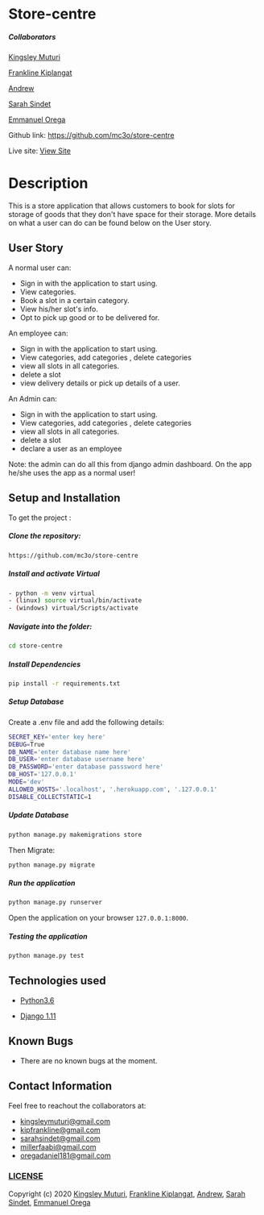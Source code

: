 # Store-centre

##### Collaborators
[Kingsley Muturi](https://github.com/Kingsleymuturi)

[Frankline Kiplangat](https://github.com/Frankline-Kiplangat)

[Andrew](https://github.com/Andrew59-boop)

[Sarah Sindet](https://github.com/sarahsindet)

[Emmanuel Orega](https://github.com/Emmanuel-9)

Github link: https://github.com/mc3o/store-centre 

Live site: [View Site](https://store-centre.herokuapp.com/)
# Description  
This is a store application that allows customers to book for slots for storage of goods that they don't have space for their storage.
More details on what a user can do can be found below on the User story.

## User Story  
A normal user can:
* Sign in with the application to start using.
* View categories.
* Book a slot in a certain category.
* View his/her slot's info.
* Opt to pick up good or to be delivered for.

An employee can:
* Sign in with the application to start using.
* View categories, add categories , delete categories
* view all slots in all categories.
* delete a slot
* view delivery details or pick up details of a user.

An Admin can:
* Sign in with the application to start using.
* View categories, add categories , delete categories
* view all slots in all categories.
* delete a slot
* declare a user as an employee

Note: the admin can do all this from django admin dashboard. On the app he/she uses the app as a normal user!


## Setup and Installation  
To get the project : 
  
##### Clone the repository:  
 ```bash 
 https://github.com/mc3o/store-centre
```

##### Install and activate Virtual  
 ```bash 
- python -m venv virtual 
- (linux) source virtual/bin/activate  
- (windows) virtual/Scripts/activate
```  


##### Navigate into the folder:
 ```bash 
cd store-centre
```

##### Install Dependencies  
 ```bash 
 pip install -r requirements.txt 
```  
 ##### Setup Database  
  Create a .env file and add the following details:
  ```bash 
SECRET_KEY='enter key here'
DEBUG=True
DB_NAME='enter database name here'
DB_USER='enter database username here'
DB_PASSWORD='enter database passsword here'
DB_HOST='127.0.0.1'
MODE='dev' 
ALLOWED_HOSTS='.localhost', '.herokuapp.com', '.127.0.0.1'
DISABLE_COLLECTSTATIC=1
 ``` 
 ##### Update Database
 ```bash 
python manage.py makemigrations store
 ``` 
 Then Migrate: 
 ```bash 
 python manage.py migrate 
```
##### Run the application  
 ```bash 
 python manage.py runserver 
``` 
Open the application on your browser `127.0.0.1:8000`.  

##### Testing the application  
 ```bash 
 python manage.py test 
```
 
 
## Technologies used  
  
* [Python3.6](https://www.python.org/)  

* [Django 1.11](https://docs.djangoproject.com/en/1.1/) 

 
  
  
## Known Bugs  
* There are no known bugs at the moment.
  
## Contact Information   
Feel free to reachout the collaborators at:
* kingsleymuturi@gmail.com
* kipfrankline@gmail.com
* sarahsindet@gmail.com
* millerfaabi@gmail.com
* oregadaniel181@gmail.com

### [LICENSE](https://github.com/mc3o/store-centre/blob/master/LICENSE)
Copyright (c) 2020 [Kingsley Muturi](https://github.com/Kingsleymuturi), [Frankline Kiplangat](https://github.com/Frankline-Kiplangat), [Andrew](https://github.com/Andrew59-boop), [Sarah Sindet](https://github.com/sarahsindet), [Emmanuel Orega](https://github.com/Emmanuel-9)
